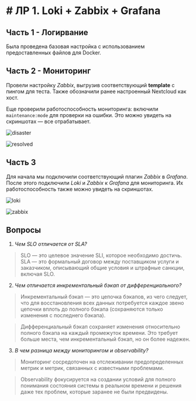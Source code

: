 # # ЛР 1. Loki + Zabbix + Grafana

## Часть 1 - Логирвание
Была проведена базовая настройка с использованием предоставленных файлов для Docker.
## Часть 2 - Мониторинг
Провели настройку *Zabbix*, выгрузив соответствующий **template** с пингом для теста. Также обозначили ранее настроенный Nextcloud как хост.

Еще проверили работоспособность мониторинга: включили `maintenance:mode` для проверки на ошибки. Это можно увидеть на скриншотах — все отрабатывает.

![disaster](Images/disaster.jpg)

![resolved](Images/resolved.jpg)

## Часть 3
Для начала мы подключили соответствующий плагин *Zabbix* в *Grafana*. После этого подключили *Loki* и *Zabbix* к *Grafana* для мониторинга. Их работоспособность также можно увидеть на скриншотах.

![loki](Images/loki.jpg)

![zabbix](Images/zabbix.jpg)


## Вопросы
1. *Чем SLO отличается от SLA?*

> SLO — это целевое значение SLI, которое необходимо достичь. SLA — это формальный договор между поставщиком услуги и заказчиком, описывающий общие условия и штрафные санкции, включая SLO.

2. *Чем отличается инкрементальный бэкап от дифференциального?*

> Инкрементальный бэкап — это цепочка бэкапов, из чего следует, что для восстановления всех данных потребуется каждое звено цепочки вплоть до полного бэкапа (сохраняются только изменения с последнего бэкапа).

> Дифференциальный бэкап сохраняет изменения относительно полного бэкапа на каждый промежуток времени. Это требует больше места, чем инкрементальный бэкап, но он более надежен.

3. *В чем разница между мониторингом и observability?*

> Мониторинг сосредоточен на отслеживании предопределенных метрик и метрик, связанных с известными проблемами.

> Observability фокусируется на создании условий для полного понимания состояния системы в реальном времени и решения даже тех проблем, которые заранее не были предвидены.
